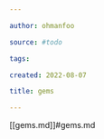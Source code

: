 ```yaml
---

author: ohmanfoo

source: #todo

tags: 

created: 2022-08-07

title: gems

---
```

[[gems.md]]#gems.md
